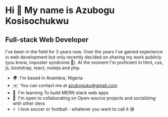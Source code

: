 Hi 👋 My name is Azubogu Kosisochukwu
=====================================

Full-stack Web Developer
------------------------

I've been in the field for 3 years now. Over the years I've gained experience in web development but only recently decided on sharing my work publicly (you know, imposter syndrome 🥲). At the moment I'm proficient in html, css, js, bootstrap, react, nodejs and php.

*   🌍  I'm based in Anambra, Nigeria
*   ✉️  You can contact me at [azuboguko@gmail.com](mailto:azuboguko@gmail.com)
*   🧠  I'm learning To build MERN stack web apps
*   🤝  I'm open to collaborating on Open-source projects and socializing with other devs
*   ⚡  I love soccer or football - whatever you want to call it 😅
